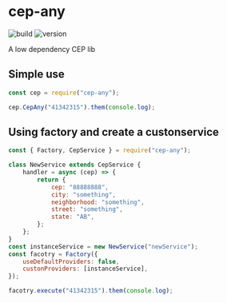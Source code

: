 # cep-any

![build](https://github.com/victorfernandesraton/cep-any/actions/workflows/node.js.yml/badge.svg?branch=main)
![version](https://img.shields.io/npm/v/cep-any)

A low dependency CEP lib

## Simple use

```js
const cep = require("cep-any");

cep.CepAny("41342315").them(console.log);
```

## Using factory and create a custonservice

```js
const { Factory, CepService } = require("cep-any");

class NewService extends CepService {
	handler = async (cep) => {
		return {
			cep: "88888888",
			city: "something",
			neighborhood: "something",
			street: "something",
			state: "AB",
		};
	};
}
const instanceService = new NewService("newService");
const facotry = Factory({
	useDefaultProviders: false,
	custonProviders: [instanceService],
});

facotry.execute("41342315").them(console.log);
```
